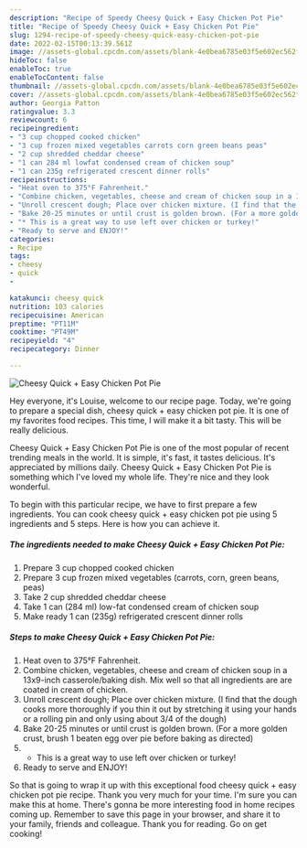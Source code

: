 ```yaml
---
description: "Recipe of Speedy Cheesy Quick + Easy Chicken Pot Pie"
title: "Recipe of Speedy Cheesy Quick + Easy Chicken Pot Pie"
slug: 1294-recipe-of-speedy-cheesy-quick-easy-chicken-pot-pie
date: 2022-02-15T00:13:39.561Z
image: //assets-global.cpcdn.com/assets/blank-4e0bea6785e03f5e602ec562f230caae08da540cada707380b4fe1bbebba43da.png
hideToc: false
enableToc: true
enableTocContent: false
thumbnail: //assets-global.cpcdn.com/assets/blank-4e0bea6785e03f5e602ec562f230caae08da540cada707380b4fe1bbebba43da.png
cover: //assets-global.cpcdn.com/assets/blank-4e0bea6785e03f5e602ec562f230caae08da540cada707380b4fe1bbebba43da.png
author: Georgia Patton
ratingvalue: 3.3
reviewcount: 6
recipeingredient:
- "3 cup chopped cooked chicken"
- "3 cup frozen mixed vegetables carrots corn green beans peas"
- "2 cup shredded cheddar cheese"
- "1 can 284 ml lowfat condensed cream of chicken soup"
- "1 can 235g refrigerated crescent dinner rolls"
recipeinstructions:
- "Heat oven to 375°F Fahrenheit."
- "Combine chicken, vegetables, cheese and cream of chicken soup in a 13x9-inch casserole/baking dish. Mix well so that all ingredients are are coated in cream of chicken."
- "Unroll crescent dough; Place over chicken mixture. (I find that the dough cooks more thoroughly if you thin it out by stretching it using your hands or a rolling pin and only using about 3/4 of the dough)"
- "Bake 20-25 minutes or until crust is golden brown. (For a more golden crust, brush 1 beaten egg over pie before baking as directed)"
- "* This is a great way to use left over chicken or turkey!"
- "Ready to serve and ENJOY!"
categories:
- Recipe
tags:
- cheesy
- quick
- 

katakunci: cheesy quick  
nutrition: 103 calories
recipecuisine: American
preptime: "PT11M"
cooktime: "PT49M"
recipeyield: "4"
recipecategory: Dinner

---
```



![Cheesy Quick + Easy Chicken Pot Pie](//assets-global.cpcdn.com/assets/blank-4e0bea6785e03f5e602ec562f230caae08da540cada707380b4fe1bbebba43da.png)

Hey everyone, it's Louise, welcome to our recipe page. Today, we're going to prepare a special dish, cheesy quick + easy chicken pot pie. It is one of my favorites food recipes. This time, I will make it a bit tasty. This will be really delicious.

Cheesy Quick + Easy Chicken Pot Pie is one of the most popular of recent trending meals in the world. It is simple, it's fast, it tastes delicious. It's appreciated by millions daily. Cheesy Quick + Easy Chicken Pot Pie is something which I've loved my whole life. They're nice and they look wonderful.




To begin with this particular recipe, we have to first prepare a few ingredients. You can cook cheesy quick + easy chicken pot pie using 5 ingredients and 5 steps. Here is how you can achieve it.

<!--inarticleads1-->

##### The ingredients needed to make Cheesy Quick + Easy Chicken Pot Pie:

1. Prepare 3 cup chopped cooked chicken
1. Prepare 3 cup frozen mixed vegetables (carrots, corn, green beans, peas)
1. Take 2 cup shredded cheddar cheese
1. Take 1 can (284 ml) low-fat condensed cream of chicken soup
1. Make ready 1 can (235g) refrigerated crescent dinner rolls




<!--inarticleads2-->

##### Steps to make Cheesy Quick + Easy Chicken Pot Pie:

1. Heat oven to 375°F Fahrenheit.
1. Combine chicken, vegetables, cheese and cream of chicken soup in a 13x9-inch casserole/baking dish. Mix well so that all ingredients are are coated in cream of chicken.
1. Unroll crescent dough; Place over chicken mixture. (I find that the dough cooks more thoroughly if you thin it out by stretching it using your hands or a rolling pin and only using about 3/4 of the dough)
1. Bake 20-25 minutes or until crust is golden brown. (For a more golden crust, brush 1 beaten egg over pie before baking as directed)
1. * This is a great way to use left over chicken or turkey!
1. Ready to serve and ENJOY!



So that is going to wrap it up with this exceptional food cheesy quick + easy chicken pot pie recipe. Thank you very much for your time. I'm sure you can make this at home. There's gonna be more interesting food in home recipes coming up. Remember to save this page in your browser, and share it to your family, friends and colleague. Thank you for reading. Go on get cooking!
